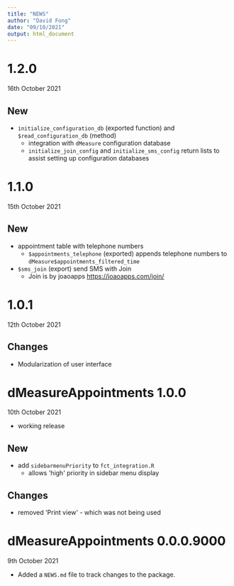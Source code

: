 ```yaml
---
title: "NEWS"
author: "David Fong"
date: "09/10/2021"
output: html_document
---
```


# 1.2.0
16th October 2021

## New

* `initialize_configuration_db` (exported function) and `$read_configuration_db` (method)
  + integration with `dMeasure` configuration database
  + `initialize_join_config` and `initialize_sms_config` return lists to assist setting up configuration databases

# 1.1.0
15th October 2021

## New

* appointment table with telephone numbers
  + `$appointments_telephone` (exported) appends telephone numbers to `dMeasure$appointments_filtered_time`
* `$sms_join` (export) send SMS with Join
  + Join is by joaoapps https://joaoapps.com/join/

# 1.0.1
12th October 2021

## Changes

* Modularization of user interface

# dMeasureAppointments 1.0.0
10th October 2021

* working release

## New

* add `sidebarmenuPriority` to `fct_integration.R`
  - allows 'high' priority in sidebar menu display
  
## Changes

* removed 'Print view' - which was not being used

# dMeasureAppointments 0.0.0.9000
9th October 2021

* Added a `NEWS.md` file to track changes to the package.
